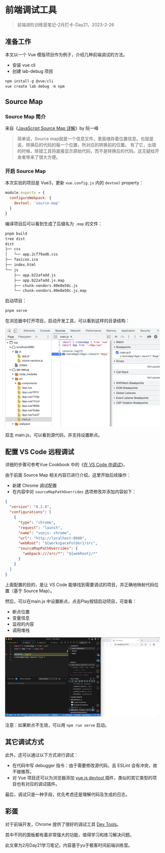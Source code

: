 # 前端调试工具

> 前端进阶训练营笔记-2月打卡-Day21，2023-2-26

## 准备工作

本文以一个 Vue 模版项目作为例子，介绍几种前端调试的方法。

- 安装 vue cli
- 创建 lab-debug 项目

```JavaScript
npm install-g @vue/cli
vue create lab-debug -m npm

```

## Source Map

### Source Map 简介

来自《[JavaScript Source Map 详解](https://www.ruanyifeng.com/blog/2013/01/javascript_source_map.html)》by 阮一峰

> 简单说，Source map就是一个信息文件，里面储存着位置信息。也就是说，转换后的代码的每一个位置，所对应的转换前的位置。
有了它，出错的时候，除错工具将直接显示原始代码，而不是转换后的代码。这无疑给开发者带来了很大方便。

### 开启 Source Map

本次实验的项目是 Vue3，更新 `vue.config.js` 内的 `devtool` property：

```JavaScript
module.exports = {
  configureWebpack: {
    devtool: 'source-map'
  }
}
```

编译项目后可以看到生成了后缀名为 `.map` 的文件：

```Bash
pnpm build
tree dist
dist
├── css
│   └── app.2cf79ad6.css
├── favicon.ico
├── index.html
└── js
    ├── app.b22afadd.js
    ├── app.b22afadd.js.map
    ├── chunk-vendors.80e0e50c.js
    └── chunk-vendors.80e0e50c.js.map

```

启动项目：

```Bash
pnpm serve
```

在浏览器中打开项目，启动开发工具，可以看到这样的目录结构：

![](./images/dbg-sourcemap.png)

双击 main.js，可以看到源代码，并支持设置断点。

## 配置 VS Code 远程调试

详细的步骤可参考Vue Cookbook 中的《[在 VS Code 中调试](https://v2.cn.vuejs.org/v2/cookbook/debugging-in-vscode.html)》。

由于前面 Source Map 相关内容已进行介绍，这里开始后续操作：

- 新建 Chrome 调试配置
- 在内容中对 `sourceMapPathOverrides` 选项修改并添加内容如下：

```JSON
{
  "version": "0.2.0",
  "configurations": [
    {
      "type": "chrome",
      "request": "launch",
      "name": "vuejs: chrome",
      "url": "http://localhost:8080",
      "webRoot": "${workspaceFolder}/src",
      "sourceMapPathOverrides": {
        "webpack:///src/*": "${webRoot}/*"
      }
    }
  ]
}
```

上面配置的目的，是让 VS Code 能够找到需要调试的项目，并正确地映射代码位置（基于 Source Map）。

然后，可以在main.js 中设置断点，点击Play按钮启动项目，可查看：

- 断点位置
- 变量信息
- 监视的内容
- 调用堆栈

![](./images/dbg-vscode.png)

注意：如果断点不生效，可以用 `npm run serve` 启动。

## 其它调试方式

此外，还可以通过以下方式进行调试：

- 在代码中写 debugger 指令：由于需要修改源代码，且 ESLint 会有冲突，故不做推荐。
- 对 Vue 项目还可以为浏览器添加 [vue.js devtool ](https://devtools.vuejs.org/)插件，类似的其它类型的项目也有对应的调试插件。

最后，调试只是一种手段，优先考虑还是理解代码及生成的日志。

## 彩蛋

对于前端开发，Chrome 提供了很好的调试工具 [Dev Tools](https://developer.chrome.com/docs/devtools/)。

其中不同的面板都有着非常强大的功能，值得学习和练习解决问题。

此文章为2月Day21学习笔记，内容基于yu于极客时间前端训练营。
